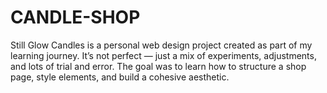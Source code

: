 # CANDLE-SHOP
Still Glow Candles is a personal web design project created as part of my learning journey.
It’s not perfect — just a mix of experiments, adjustments, and lots of trial and error.
The goal was to learn how to structure a shop page, style elements, and build a cohesive aesthetic.
